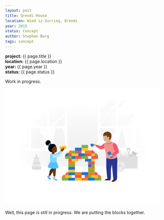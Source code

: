 ```yaml
---
layout: post
title: Qrendi House
location: Wied iz-Zurrieq, Qrendi
year: 2015
status: Concept
author: Stephan Borg
tags: concept
---
```


**project:** {{ page.title }}<br>
**location:** {{ page.location }}<br>
**year:** {{ page.year }}<br>
**status:** {{ page.status }}<br>

<div class="alert alert-warning" role="alert">
  Work in progress.
</div>

![coming-soon](/assets/img/coming-soon.png)

<span class="text-danger">Well, this page is still in progress. We are putting the blocks together.</span>

<!--Kainemail

Samples images here.

Model images.-->